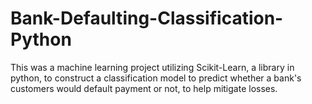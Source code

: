 # Bank-Defaulting-Classification-Python
This was a machine learning project utilizing Scikit-Learn, a library in python, to construct a classification model to predict whether a bank's customers would default payment or not, to help mitigate losses. 
